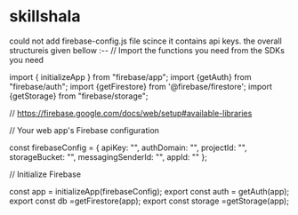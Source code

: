 # skillshala
could not add firebase-config.js file scince it contains api keys.
the overall structureis given bellow :--
// Import the functions you need from the SDKs you need

import { initializeApp } from "firebase/app";
import {getAuth} from "firebase/auth";
import {getFirestore} from '@firebase/firestore';
import {getStorage} from "firebase/storage";


// https://firebase.google.com/docs/web/setup#available-libraries


// Your web app's Firebase configuration

const firebaseConfig = 
{
  apiKey: "",
  authDomain: "",
  projectId: "",
  storageBucket: "",
  messagingSenderId: "",
  appId: ""
};


// Initialize Firebase

const app = initializeApp(firebaseConfig);
export const auth = getAuth(app);
export  const db =getFirestore(app);
export const storage =getStorage(app);
